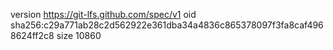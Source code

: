 version https://git-lfs.github.com/spec/v1
oid sha256:c29a771ab28c2d562922e361dba34a4836c865378097f3fa8caf4968624ff2c8
size 10860
